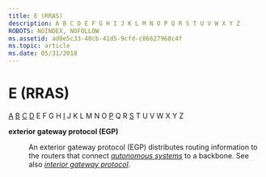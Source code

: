 ```yaml
---
title: E (RRAS)
description: A B C D E F G H I J K L M N O P Q R S T U V W X Y Z
ROBOTS: NOINDEX, NOFOLLOW
ms.assetid: ad0e5c33-40cb-41d5-9cfd-c86627960c4f
ms.topic: article
ms.date: 05/31/2018
---
```


# E (RRAS)

[A](a-gly.md) [B](b-gly.md) [C](c-gly.md) [D](d-gly.md) E F G H [I](i-gly.md) J K L M N O [P](p-gly.md) Q R [S](s-gly.md) T U V W X Y Z

<dl> <dt>

<span id="_rras_exterior_gateway_protocol_gly"></span><span id="_RRAS_EXTERIOR_GATEWAY_PROTOCOL_GLY"></span>**exterior gateway protocol (EGP)**
</dt> <dd>

An exterior gateway protocol (EGP) distributes routing information to the routers that connect [*autonomous systems*](a-gly.md) to a backbone. See also [*interior gateway protocol*](i-gly.md).

</dd> </dl>

 

 




